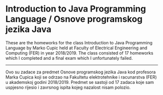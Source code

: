 # Introduction to Java Programming Language / Osnove programskog jezika Java


These are the homeworks for the class Introduction to Java Programming Language by Marko Cupic held at Faculty of Electrical Engineering and Computing (FER) in year 2018/2019. The class consisted of 17 homeworks which I completed and a final exam which I unfortunately failed.

---
Ovo su zadace za predmet Osnove programskog jezika Java kod profesora Marka Cupica koji se odrzao na Fakultetu elektrotehnike i racunarstva (FER) u akademskoj godini 2018/2019. Predmet se sastoji od 17 zadaca koje sam uspjesno rijesio i zavrsnog ispita kojeg nazalost nisam polozio.
